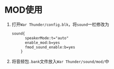 # MOD使用

1. 打开`War Thunder/config.blk`，将`sound`一栏修改为

    ```txt
    sound{
          speakerMode:t="auto"
          enable_mod:b=yes
          fmod_sound_enable:b=yes
        }
     ```

2. 将音频包`.bank`文件放入`War Thunder/sound/mod/`中

